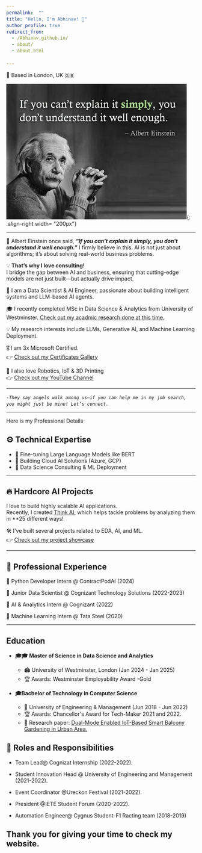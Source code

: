 ```yaml
---
permalink:  ""
title: "Hello, I'm Abhinav! 👋"
author_profile: true
redirect_from: 
  - /Abhinav.github.io/
  - about/
  - about.html
  
---
```


📍 Based in London, UK 🇬🇧  



![Albert Einstein](/images/albert_bhai1.jpg){: .align-right width= "200px"}

<hr>

🧠 Albert Einstein once said, _**“If you can't explain it simply, you don't understand it well enough.”**_ I firmly believe in this. AI is not just about algorithms; it’s about solving real-world business problems.   

💡 **That’s why I love consulting!**  
I bridge the gap between AI and business, ensuring that cutting-edge models are not just built—but actually drive impact.

🚀 I am a Data Scientist & AI Engineer, passionate about building intelligent systems and LLM-based AI agents.  

🎓 I recently completed MSc in Data Science & Analytics from University of Westminster. [Check out my acadmic research done at this time.](https://abhinav330.github.io/research/)

💡 My research interests include LLMs, Generative AI, and Machine Learning Deployment.  

🎖️ I am 3x Microsoft Certified.  
👉 [Check out my Certificates Gallery](https://abhinav330.github.io/certificates/)  

🥰 I also love Robotics, IoT & 3D Printing  
👉 [Check out my YouTube Channel](https://www.youtube.com/@ATALL03)  

---

_``
-They say angels walk among us—if you can help me in my job search, you might just be mine! Let’s connect.
``_

---

Here is my Professional Details


## ⚙️ Technical Expertise
- 🔹 Fine-tuning Large Language Models like BERT  
- 🔹 Building Cloud AI Solutions (Azure, GCP)  
- 🔹 Data Science Consulting & ML Deployment  

---

## 🔥 Hardcore AI Projects
I love to build highly scalable AI applications.  
Recently, I created [Think AI](https://huggingface.co/spaces/roger33303/Think-AI), which helps tackle problems by analyzing them in **25 different ways!  

🛠️ I've built several projects related to EDA, AI, and ML.  
👉 [Check out my project showcase](https://abhinav330.github.io/projects/)

---

## 💼 Professional Experience  

📌 Python Developer Intern @ ContractPodAI (2024)  

📌 Junior Data Scientist @ Cognizant Technology Solutions (2022-2023)  

📌 AI & Analytics Intern @ Cognizant (2022)  

📌 Machine Learning Intern @ Tata Steel (2020)  

---

## Education 
- **🎓🎓 Master of Science in Data Science and Analytics** 
  - 🏟 University of Westminster, London (Jan 2024 - Jan 2025)
  - 🏆 Awards: Westminster Employability Award -Gold

- **🎓Bachelor of Technology in Computer Science**
  - 🏫 University of Engineering & Management (Jun 2018 - Jun 2022)
  - 🏆 Awards: Chancellor's Award for Tech-Maker 2021 and 2022.
  - 🔭 Research paper: [Dual-Mode Enabled IoT-Based Smart Balcony Gardening in Urban Area.](https://abhinav330.github.io/publications/)


## 🎯 Roles and Responsibilities

- Team Lead@ Cognizat Internship (2022-2022).

- Student Innovation Head @ University of Engineering and Management (2021-2022). 

- Event Coordinator @Ureckon Festival (2021-2022).

- President @IETE Student Forum (2020-2022).

- Automation Engineer@ Cygnus Student-F1 Racting team (2018-2019)



## Thank you for giving your time to check my website.

